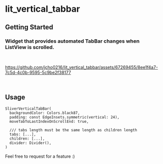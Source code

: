 # lit_vertical_tabbar

## Getting Started

### Widget that provides automated TabBar changes when ListView is scrolled.
 
<br/>

https://github.com/jcho0216/lit_vertical_tabbar/assets/67269455/8ee1f4a7-7c5d-4c0b-9595-5c9be2f38177

<br/>

## Usage
```
SliverVerticalTabBar(
  backgroundColor: Colors.black87,
  padding: const EdgeInsets.symmetric(vertical: 24),
  moveTabToLastIndexOnScrollEnd: true,

  /// tabs length must be the same length as children length
  tabs: [...],
  children: [...],
  divider: Divider(),
)
```

Feel free to request for a feature :)